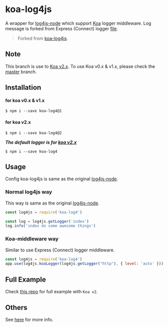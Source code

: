 # koa-log4js
A wrapper for [log4js-node](https://github.com/nomiddlename/log4js-node) which support [Koa](https://github.com/koajs/koa) logger middleware.
Log message is forked from Express (Connect) logger [file](https://github.com/nomiddlename/log4js-node/blob/master/lib/connect-logger.js).

> Forked from [koa-log4js](https://github.com/dominhhai/koa-log4js).

## Note
This branch is use to [Koa v2.x](https://github.com/koajs/koa/tree/v2.x).
To use Koa v0.x & v1.x, please check the [master](https://github.com/dominhhai/koa-log4js/tree/master) branch.

## Installation

#### for koa v0.x & v1.x
```
$ npm i --save koa-log4@1
```

#### for koa v2.x
```
$ npm i --save koa-log4@2
```

___The default logger is for [koa v2.x](https://github.com/koajs/koa/tree/v2.x)___
```
$ npm i --save koa-log4
```

## Usage
Config koa-log4js is same as the original [log4js-node](https://github.com/nomiddlename/log4js-node).

### Normal log4js way
This way is same as the original [log4js-node](https://github.com/nomiddlename/log4js-node).

```javascript
const log4js = require('koa-log4')

const log = log4js.getLogger('index')
log.info('index do some awesome things')
```

### Koa-middleware way
Similar to use Express (Connect) logger middleware.

```javascript
const log4js = require('koa-log4')
app.use(log4js.koaLogger(log4js.getLogger("http"), { level: 'auto' }))
```

## Full Example
Check [this repo](https://github.com/dominhhai/koa-log4js-example/tree/v2.x) for full example with `Koa v2`.

## Others
See [here](https://github.com/nomiddlename/log4js-node) for more info.
